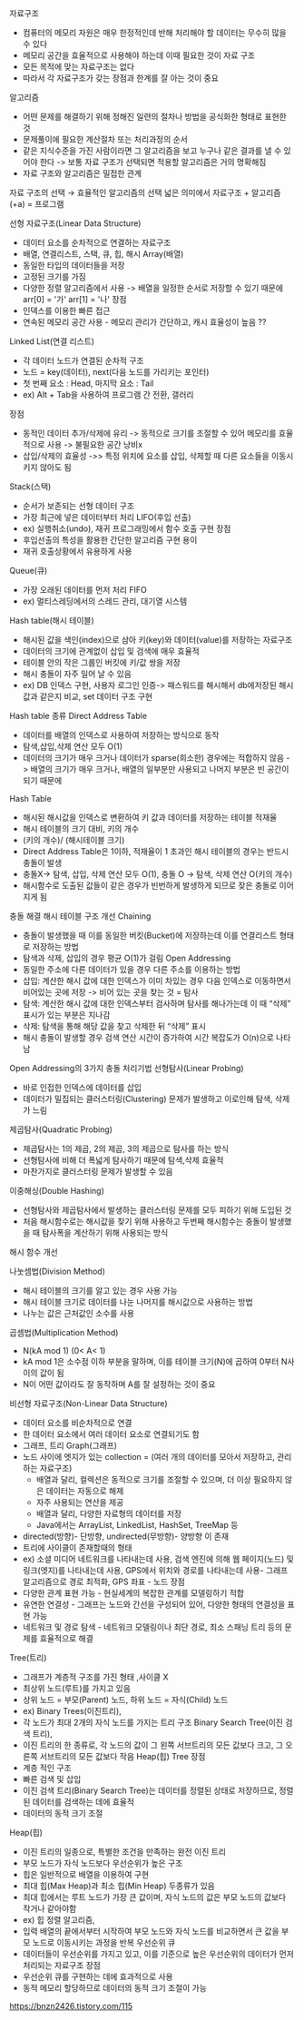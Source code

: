 자료구조
- 컴퓨터의 메모리 자원은 매우 한정적인데 반해 처리해야 할 데이터는 무수히 많을 수 있다
- 메모리 공간을 효율적으로 사용해야 하는데 이때 필요한 것이 자료 구조
- 모든 목적에 맞는 자료구조는 없다
- 따라서 각 자료구조가 갖는 장점과 한계를 잘 아는 것이 중요


알고리즘
- 어떤 문제를 해결하기 위해 정해진 일련의 절차나 방법을 공식화한 형태로 표현한 것
- 문제풀이에 필요한 계산절차 또는 처리과정의 순서
- 같은 지식수준을 가진 사람이라면 그 알고리즘을 보고 누구나 같은 결과를 낼 수 있어야 한다
-> 보통 자료 구조가 선택되면 적용할 알고리즘은 거의 명확해짐
- 자료 구조와 알고리즘은 밀접한 관계


자료 구조의 선택 → 효율적인 알고리즘의 선택
넓은 의미에서 자료구조 + 알고리즘(+a) = 프로그램


선형 자료구조(Linear Data Structure)
- 데이터 요소를 순차적으로 연결하는 자료구조
- 배열, 연결리스트, 스택, 큐, 힙, 해시
Array(배열)
- 동일한 타입의 데이터들을 저장
- 고정된 크기를 가짐
- 다양한 정렬 알고리즘에서 사용 -> 배열을 일정한 순서로 저장할 수 있기 때문에 arr[0] = '가' arr[1] = '나'
장점 
- 인덱스를 이용한 빠른 접근
- 연속된 메모리 공간 사용 - 메모리 관리가 간단하고, 캐시 효율성이 높음 ?? 


Linked List(연결 리스트)
- 각 데이터 노드가 연결된 순차적 구조
- 노드 = key(데이터), next(다음 노드를 가리키는 포인터)
- 첫 번째 요소 : Head, 마지막 요소 : Tail
- ex) Alt + Tab을 사용하여 프로그램 간 전환, 갤러리

장점
- 동적인 데이터 추가/삭제에 유리 ->  동적으로 크기를 조절할 수 있어 메모리를 효율적으로 사용 -> 불필요한 공간 낭비x
- 삽입/삭제의 효율성 ->> 특정 위치에 요소를 삽입, 삭제할 때 다른 요소들을 이동시키지 않아도 됨

Stack(스택)
- 순서가 보존되는 선형 데이터 구조
- 가장 최근에 넣은 데이터부터 처리 LIFO(후입 선출)
- ex) 실행취소(undo), 재귀 프로그래밍에서 함수 호출 구현
장점
- 후입선출의 특성을 활용한 간단한 알고리즘 구현 용이
- 재귀 호출상황에서 유용하게 사용

Queue(큐)
- 가장 오래된 데이터를 먼저 처리 FIFO
- ex) 멀티스레딩에서의 스레드 관리, 대기열 시스템

Hash table(해시 테이블)
- 해시된 값을 색인(index)으로 삼아 키(key)와 데이터(value)를 저장하는 자료구조
- 데이터의 크기에 관계없이 삽입 및 검색에 매우 효율적 
- 테이블 안의 작은 그룹인 버킷에 키/값 쌍을 저장
- 해시 충돌이  자주 일어 날 수 있음
- ex) DB 인덱스 구현, 사용자 로그인 인증-> 패스워드를 해시해서 db에저장된 해시값과 같은지 비교, set 데이터 구조 구현

Hash table 종류
Direct Address Table
- 데이터를 배열의 인덱스로 사용하여 저장하는 방식으로 동작
- 탐색,삽입,삭제 연산 모두 O(1)
- 데이터의 크기가 매우 크거나 데이터가 sparse(희소한) 경우에는 적합하지 않음 -	> 배열의 크기가 매우 크거나, 배열의 일부분만 사용되고 나머지 부분은 빈 공간이 되기 때문에

Hash Table
- 해시된 해시값을 인덱스로 변환하여 키 값과 데이터를 저장하는 테이블
적재율
- 해시 테이블의 크기 대비, 키의 개수
- (키의 개수)/ (해시테이블 크기)
- Direct Address Table은 1이하, 적재율이 1 초과인 해시 테이블의 경우는 반드시 충돌이 발생
- 충돌X-> 탐색, 삽입, 삭제 연산 모두 O(1), 충돌 O -> 탐색, 삭제 연산 O(키의 개수)
- 해시함수로 도출된 값들이 같은 경우가 빈번하게 발생하게 되므로 잦은 충돌로 이어지게 됨

충돌 해결
해시 테이블 구조 개선
Chaining
- 충돌이 발생했을 때 이를 동일한 버킷(Bucket)에 저장하는데 이를 연결리스트 형태로 저장하는 방법
- 탐색과 삭제, 삽입의 경우 평균 O(1)가 걸림
Open Addressing
- 동일한 주소에 다른 데이터가 있을 경우 다른 주소를 이용하는 방법
- 삽입: 계산한 해시 값에 대한 인덱스가 이미 차있는 경우 다음 인덱스로 이동하면서 비어있는 곳에 저장 -> 비어 있는 곳을 찾는 것 = 탐사
- 탐색: 계산한 해시 값에 대한 인덱스부터 검사하며 탐사를 해나가는데 이 때 “삭제” 표시가 있는 부분은 지나감
- 삭제: 탐색을 통해 해당 값을 찾고 삭제한 뒤 “삭제” 표시
- 해시 충돌이 발생할 경우 검색 연산 시간이 증가하여 시간 복잡도가 O(n)으로 나타남

Open Addressing의 3가지 충돌 처리기법
선형탐사(Linear Probing)
- 바로 인접한 인덱스에 데이터를 삽입
- 데이터가 밀집되는 클러스터링(Clustering) 문제가 발생하고 이로인해 탐색, 삭제가 느림

제곱탐사(Quadratic Probing)
- 제곱탐사는 1의 제곱, 2의 제곱, 3의 제곱으로 탐사를 하는 방식
- 선형탐사에 비해 더 폭넓게 탐사하기 때문에 탐색,삭제 효율적
- 마찬가지로 클러스터링 문제가 발생할 수 있음

이중해싱(Double Hashing)
- 선형탐사와 제곱탐사에서 발생하는 클러스터링 문제를 모두 피하기 위해 도입된 것
- 처음 해시함수로는 해시값을 찾기 위해 사용하고 두번째 해시함수는 충돌이 발생했을 때 탐사폭을 계산하기 위해 사용되는 방식

해시 함수 개선

나눗셈법(Division Method)
- 해시 테이블의 크기를 알고 있는 경우 사용 가능
- 해시 테이블 크기로 데이터를 나눈 나머지를 해시값으로 사용하는 방법
- 나누는 값은 근처값인 소수를 사용

곱셈법(Multiplication Method)
- N(kA mod 1)   (0< A< 1)
- kA mod 1은 소수점 이하 부분을 말하며, 이를 테이블 크기(N)에 곱하여 0부터 N사이의 값이 됨
- N이 어떤 값이라도 잘 동작하며 A를 잘 설정하는 것이 중요

비선형 자료구조(Non-Linear Data Structure)
- 데이터 요소를 비순차적으로 연결
-  한 데이터 요소에서 여러 데이터 요소로 연결되기도 함
- 그래프, 트리
Graph(그래프)
- 노드 사이에 엣지가 있는 collection = (여러 개의 데이터를 모아서 저장하고, 관리하는 자료구조)
	- 배열과 달리, 컬렉션은 동적으로 크기를 조절할 수 있으며, 더 이상 필요하지 않은 데이터는 자동으로 해제
	- 자주 사용되는 연산을 제공
	- 배열과 달리, 다양한 자료형의 데이터를 저장
	- Java에서는 ArrayList, LinkedList, HashSet, TreeMap 등
- directed(방향)- 단방향, undirected(무방향)- 양방향 이 존재
- 트리에 사이클이 존재할때의 형태
- ex) 소셜 미디어 네트워크를 나타내는데 사용, 검색 엔진에 의해 웹 페이지(노드) 및 링크(엣지)를 나타내는데 사용, GPS에서 위치와 경로를 나타내는데 사용- 그래프 알고리즘으로 경로 최적화,  GPS 좌표 - 노드
장점
- 다양한 관계 표현 가능 - 현실세계의 복잡한 관계를 모델링하기 적합
- 유연한 연결성 - 그래프는 노드와 간선을 구성되어 있어, 다양한 형태의 연결성을 표현 가능
- 네트워크 및 경로 탐색 - 네트워크 모델링이나 최단 경로, 최소 스패닝 트리 등의 문제를 효율적으로 해결

Tree(트리)
- 그래프가 계층적 구조를 가진 형태 ,사이클 X
- 최상위 노드(루트)를 가지고 있음
- 상위 노드 = 부모(Parent) 노드, 하위 노드 = 자식(Child) 노드
- ex) 
Binary Trees(이진트리),
- 각 노드가 최대 2개의 자식 노드를 가지는 트리 구조
Binary Search Tree(이진 검색 트리),
- 이진 트리의 한 종류로, 각 노드의 값이 그 왼쪽 서브트리의 모든 값보다 크고, 그 오른쪽 서브트리의 모든 값보다 작음
Heap(힙) 
Tree 장점
- 계층 적인 구조
- 빠른 검색 및 삽입
- 이진 검색 트리(Binary Search Tree)는 데이터를 정렬된 상태로 저장하므로, 정렬된 데이터를 검색하는 데에 효율적
- 데이터의 동적 크기 조절


Heap(힙) 
- 이진 트리의 일종으로, 특별한 조건을 만족하는 완전 이진 트리
- 부모 노드가 자식 노드보다 우선순위가 높은 구조
- 힙은 일반적으로 배열을 이용하여 구현
- 최대 힙(Max Heap)과 최소 힙(Min Heap) 두종류가 있음
- 최대 힙에서는 루트 노드가 가장 큰 값이며, 자식 노드의 값은 부모 노드의 값보다 작거나 같아야함
- ex)
힙 정렬 알고리즘, 
- 입력 배열의 끝에서부터 시작하여 부모 노드와 자식 노드를 비교하면서 큰 값을 부모 노드로 이동시키는 과정을 반복
우선순위 큐
- 데이터들이 우선순위를 가지고 있고, 이를 기준으로 높은 우선순위의 데이터가 먼저 처리되는 자료구조
장점
- 우선순위 큐를 구현하는 데에 효과적으로 사용
- 동적 메모리 할당하므로 데이터의 동적 크기 조절이 가능

https://bnzn2426.tistory.com/115
